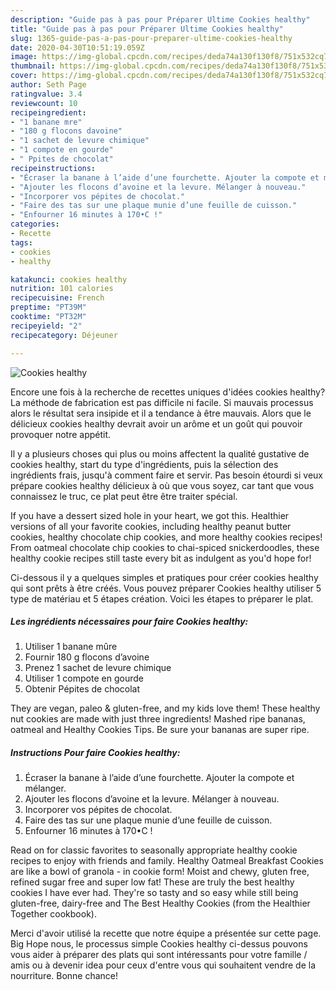 ```yaml
---
description: "Guide pas à pas pour Préparer Ultime Cookies healthy"
title: "Guide pas à pas pour Préparer Ultime Cookies healthy"
slug: 1365-guide-pas-a-pas-pour-preparer-ultime-cookies-healthy
date: 2020-04-30T10:51:19.059Z
image: https://img-global.cpcdn.com/recipes/deda74a130f130f8/751x532cq70/cookies-healthy-photo-principale-de-la-recette.jpg
thumbnail: https://img-global.cpcdn.com/recipes/deda74a130f130f8/751x532cq70/cookies-healthy-photo-principale-de-la-recette.jpg
cover: https://img-global.cpcdn.com/recipes/deda74a130f130f8/751x532cq70/cookies-healthy-photo-principale-de-la-recette.jpg
author: Seth Page
ratingvalue: 3.4
reviewcount: 10
recipeingredient:
- "1 banane mre"
- "180 g flocons davoine"
- "1 sachet de levure chimique"
- "1 compote en gourde"
- " Ppites de chocolat"
recipeinstructions:
- "Écraser la banane à l’aide d’une fourchette. Ajouter la compote et mélanger."
- "Ajouter les flocons d’avoine et la levure. Mélanger à nouveau."
- "Incorporer vos pépites de chocolat."
- "Faire des tas sur une plaque munie d’une feuille de cuisson."
- "Enfourner 16 minutes à 170•C !"
categories:
- Recette
tags:
- cookies
- healthy

katakunci: cookies healthy 
nutrition: 101 calories
recipecuisine: French
preptime: "PT39M"
cooktime: "PT32M"
recipeyield: "2"
recipecategory: Déjeuner

---
```



![Cookies healthy](https://img-global.cpcdn.com/recipes/deda74a130f130f8/751x532cq70/cookies-healthy-photo-principale-de-la-recette.jpg)

Encore une fois à la recherche de recettes uniques d'idées cookies healthy? La méthode de fabrication est pas difficile ni facile. Si mauvais processus alors le résultat sera insipide et il a tendance à être mauvais. Alors que le délicieux cookies healthy devrait avoir un arôme et un goût qui pouvoir provoquer notre appétit.

Il y a plusieurs choses qui plus ou moins affectent la qualité gustative de cookies healthy, start du type d'ingrédients, puis la sélection des ingrédients frais, jusqu'à comment faire et servir. Pas besoin étourdi si veux prépare cookies healthy délicieux à où que vous soyez, car tant que vous connaissez le truc, ce plat peut être être traiter spécial.

If you have a dessert sized hole in your heart, we got this. Healthier versions of all your favorite cookies, including healthy peanut butter cookies, healthy chocolate chip cookies, and more healthy cookies recipes! From oatmeal chocolate chip cookies to chai-spiced snickerdoodles, these healthy cookie recipes still taste every bit as indulgent as you&#39;d hope for!


Ci-dessous il y a quelques simples et pratiques pour créer cookies healthy qui sont prêts à être créés. Vous pouvez préparer Cookies healthy utiliser 5 type de matériau et 5 étapes création. Voici les étapes to préparer le plat.

<!--inarticleads1-->

##### Les ingrédients nécessaires pour faire Cookies healthy:

1. Utiliser 1 banane mûre
1. Fournir 180 g flocons d’avoine
1. Prenez 1 sachet de levure chimique
1. Utiliser 1 compote en gourde
1. Obtenir  Pépites de chocolat


They are vegan, paleo &amp; gluten-free, and my kids love them! These healthy nut cookies are made with just three ingredients! Mashed ripe bananas, oatmeal and Healthy Cookies Tips. Be sure your bananas are super ripe. 

<!--inarticleads2-->

##### Instructions Pour faire Cookies healthy:

1. Écraser la banane à l’aide d’une fourchette. Ajouter la compote et mélanger.
1. Ajouter les flocons d’avoine et la levure. Mélanger à nouveau.
1. Incorporer vos pépites de chocolat.
1. Faire des tas sur une plaque munie d’une feuille de cuisson.
1. Enfourner 16 minutes à 170•C !


Read on for classic favorites to seasonally appropriate healthy cookie recipes to enjoy with friends and family. Healthy Oatmeal Breakfast Cookies are like a bowl of granola - in cookie form! Moist and chewy, gluten free, refined sugar free and super low fat! These are truly the best healthy cookies I have ever had. They&#39;re so tasty and so easy while still being gluten-free, dairy-free and The Best Healthy Cookies (from the Healthier Together cookbook). 


Merci d'avoir utilisé la recette que notre équipe a présentée sur cette page. Big Hope nous, le processus simple Cookies healthy ci-dessus pouvons vous aider à préparer des plats qui sont intéressants pour votre famille / amis ou à devenir idea pour ceux d'entre vous qui souhaitent vendre de la nourriture. Bonne chance!

